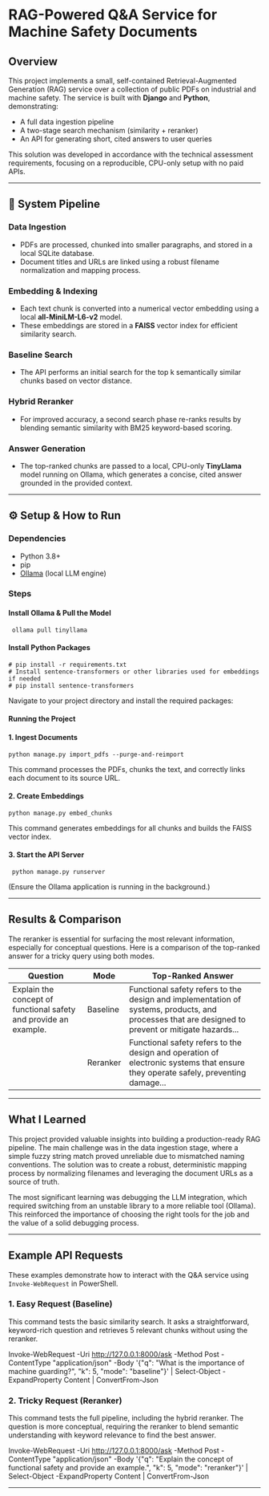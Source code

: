 # RAG-Powered Q&A Service for Machine Safety Documents

## Overview

This project implements a small, self-contained Retrieval-Augmented Generation (RAG) service over a collection of public PDFs on industrial and machine safety. The service is built with **Django** and **Python**, demonstrating:

- A full data ingestion pipeline  
- A two-stage search mechanism (similarity + reranker)  
- An API for generating short, cited answers to user queries  

This solution was developed in accordance with the technical assessment requirements, focusing on a reproducible, CPU-only setup with no paid APIs.

---

## 🔄 System Pipeline

### Data Ingestion

- PDFs are processed, chunked into smaller paragraphs, and stored in a local SQLite database.  
- Document titles and URLs are linked using a robust filename normalization and mapping process.

### Embedding & Indexing

- Each text chunk is converted into a numerical vector embedding using a local **all-MiniLM-L6-v2** model.  
- These embeddings are stored in a **FAISS** vector index for efficient similarity search.

### Baseline Search

- The API performs an initial search for the top k semantically similar chunks based on vector distance.

### Hybrid Reranker

- For improved accuracy, a second search phase re-ranks results by blending semantic similarity with BM25 keyword-based scoring.

### Answer Generation

- The top-ranked chunks are passed to a local, CPU-only **TinyLlama** model running on Ollama, which generates a concise, cited answer grounded in the provided context.

---

## ⚙️ Setup & How to Run

### Dependencies

- Python 3.8+  
- pip  
- [Ollama](https://ollama.com/download) (local LLM engine)  

### Steps

#### Install Ollama & Pull the Model
     ollama pull tinyllama

#### Install Python Packages
    
    # pip install -r requirements.txt
    # Install sentence-transformers or other libraries used for embeddings if needed
    # pip install sentence-transformers
Navigate to your project directory and install the required packages:


#### Running the Project

#### 1. **Ingest Documents**  
  
    python manage.py import_pdfs --purge-and-reimport
  This command processes the PDFs, chunks the text, and correctly links each document to its source URL.
#### 2. **Create Embeddings**  
    
    python manage.py embed_chunks

This command generates embeddings for all chunks and builds the FAISS vector index.

#### 3. **Start the API Server**  
     python manage.py runserver
(Ensure the Ollama application is running in the background.)

---

## Results & Comparison

The reranker is essential for surfacing the most relevant information, especially for conceptual questions. Here is a comparison of the top-ranked answer for a tricky query using both modes.

| Question                                                      | Mode      | Top-Ranked Answer                                                                                           |
|---------------------------------------------------------------|-----------|------------------------------------------------------------------------------------------------------------|
| Explain the concept of functional safety and provide an example. | Baseline  | Functional safety refers to the design and implementation of systems, products, and processes that are designed to prevent or mitigate hazards... |
|                                                               | Reranker  | Functional safety refers to the design and operation of electronic systems that ensure they operate safely, preventing damage...                  |

---

## What I Learned

This project provided valuable insights into building a production-ready RAG pipeline. The main challenge was in the data ingestion stage, where a simple fuzzy string match proved unreliable due to mismatched naming conventions. The solution was to create a robust, deterministic mapping process by normalizing filenames and leveraging the document URLs as a source of truth. 

The most significant learning was debugging the LLM integration, which required switching from an unstable library to a more reliable tool (Ollama). This reinforced the importance of choosing the right tools for the job and the value of a solid debugging process.

---

## Example API Requests

These examples demonstrate how to interact with the Q&A service using `Invoke-WebRequest` in PowerShell.

### 1. Easy Request (Baseline)

This command tests the basic similarity search. It asks a straightforward, keyword-rich question and retrieves 5 relevant chunks without using the reranker.

Invoke-WebRequest -Uri http://127.0.0.1:8000/ask -Method Post -ContentType "application/json" -Body '{"q": "What is the importance of machine guarding?", "k": 5, "mode": "baseline"}' | Select-Object -ExpandProperty Content | ConvertFrom-Json



### 2. Tricky Request (Reranker)

This command tests the full pipeline, including the hybrid reranker. The question is more conceptual, requiring the reranker to blend semantic understanding with keyword relevance to find the best answer.

Invoke-WebRequest -Uri http://127.0.0.1:8000/ask -Method Post -ContentType "application/json" -Body '{"q": "Explain the concept of functional safety and provide an example.", "k": 5, "mode": "reranker"}' | Select-Object -ExpandProperty Content | ConvertFrom-Json


---
